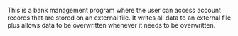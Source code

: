 This is a bank management program where the user can access account records that are stored on an external file.
It writes all data to an external file plus allows data to be overwritten whenever it needs to be overwritten.
